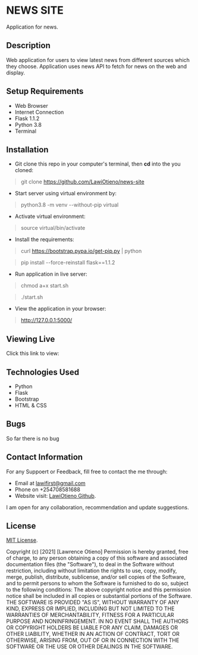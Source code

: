 # NEWS SITE
Application for news.

## Description
Web application for users to view latest news from different sources which they choose. Application uses news API to fetch for news on the web and display.

## Setup Requirements
* Web Browser
* Internet Connection
* Flask 1.1.2
* Python 3.8
* Terminal

## Installation

* Git clone this repo in your computer's terminal, then **cd** into the you cloned:
> git clone https://github.com/LawiOtieno/news-site
* Start server using virtual environment by:
> python3.8 -m venv --without-pip virtual
* Activate virtual environment:
> source virtual/bin/activate
* Install the requirements:
> curl https://bootstrap.pypa.io/get-pip.py | python

> pip install --force-reinstall flask==1.1.2

* Run application in live server:
> chmod a+x start.sh

> ./start.sh
* View the application in your browser:
> http://127.0.0.1:5000/


## Viewing Live
Click this link to view:  
## Technologies Used
* Python
* Flask
* Bootstrap
* HTML & CSS

## Bugs
So far there is no bug

## Contact Information
For any Suppoert or Feedback, fill free to contact the me through: 
* Email at lawifirst@gmail.com 
* Phone on +254708581688
* Website visit: [LawiOtieno Github](https://github.com/LawiOtieno).
<p>I am open for any collaboration, recommendation and update suggestions.</p>



## License
[MIT License](https://choosealicense.com/licenses/mit/).

Copyright (c) [2021] [Lawrence Otieno]
Permission is hereby granted, free of charge, to any person obtaining a copy
of this software and associated documentation files (the "Software"), to deal
in the Software without restriction, including without limitation the rights
to use, copy, modify, merge, publish, distribute, sublicense, and/or sell
copies of the Software, and to permit persons to whom the Software is
furnished to do so, subject to the following conditions:
The above copyright notice and this permission notice shall be included in all
copies or substantial portions of the Software.
THE SOFTWARE IS PROVIDED "AS IS", WITHOUT WARRANTY OF ANY KIND, EXPRESS OR
IMPLIED, INCLUDING BUT NOT LIMITED TO THE WARRANTIES OF MERCHANTABILITY,
FITNESS FOR A PARTICULAR PURPOSE AND NONINFRINGEMENT. IN NO EVENT SHALL THE
AUTHORS OR COPYRIGHT HOLDERS BE LIABLE FOR ANY CLAIM, DAMAGES OR OTHER
LIABILITY, WHETHER IN AN ACTION OF CONTRACT, TORT OR OTHERWISE, ARISING FROM,
OUT OF OR IN CONNECTION WITH THE SOFTWARE OR THE USE OR OTHER DEALINGS IN THE
SOFTWARE.